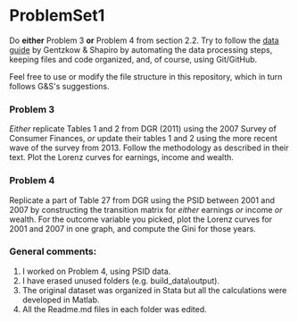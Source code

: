 # ProblemSet1
Do **either** Problem 3 **or** Problem 4 from section 2.2. Try to follow the [data guide](http://web.stanford.edu/~gentzkow/research/CodeAndData.pdf) by Gentzkow & Shapiro by automating the data processing steps, keeping files and code organized, and, of course, using Git/GitHub.

Feel free to use or modify the file structure in this repository, which in turn follows G&S's suggestions.

### Problem 3
_Either_ replicate Tables 1 and 2 from DGR (2011) using the 2007 Survey of Consumer Finances, _or_ update their tables 1 and 2 using the more recent wave of the survey from 2013. Follow the methodology as described in their text. Plot the Lorenz curves for earnings, income and wealth.

### Problem 4
Replicate a part of Table 27 from DGR using the PSID between 2001 and 2007 by constructing the transition matrix for _either_ earnings _or_ income _or_ wealth. For the outcome variable you picked, plot the Lorenz curves for 2001 and 2007 in one graph, and compute the Gini for those years.



### General comments:
1. I worked on Problem 4, using PSID data.
2. I have erased unused folders (e.g. build_data\output).
3. The original dataset was organized in Stata but all the calculations were developed in Matlab.
4. All the Readme.md files in each folder was edited.
